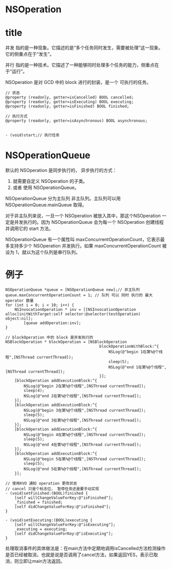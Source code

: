 # NSOperation 

# title
并发 指的是一种现象。它描述的是“多个任务同时发生，需要被处理”这一现象。它的侧重点在于“发生”。

并行 指的是一种技术。它描述了一种能够同时处理多个任务的能力，侧重点在于“运行”。

NSOperation 是对 GCD 中的 block 进行的封装，是一个 可执行的任务。

```objc
// 状态
@property (readonly, getter=isCancelled) BOOL cancelled;
@property (readonly, getter=isExecuting) BOOL executing;
@property (readonly, getter=isFinished) BOOL finished;

// 执行方式
@property (readonly, getter=isAsynchronous) BOOL asynchronous;


- (void)start;// 执行任务
```

# NSOperationQueue

默认的 NSOperation 是同步执行的，
异步执行的方式：
1. 就需要自定义 NSOperation 的子类。
2. 或者 使用 NSOperationQueue。

NSOperationQueue 分为主队列 非主队列。主队列可以用 NSOperationQueue.mainQueue 取得。

对于非主队列来说，一旦一个 NSOperation 被放入其中，那这个NSOperation 一定是并发执行的。因为 NSOperationQueue 会为每一个 NSOperation 创建线程并调用它的 start 方法。

NSOperationQueue 有一个属性叫 maxConcurrentOperationCount，它表示最多支持多少个 NSOperation 并发执行。如果 maxConcurrentOperationCount 被设为 1，就以为这个队列是串行队列。



# 例子

```objc
NSOperationQueue *queue = [NSOperationQueue new];// 非主队列
queue.maxConcurrentOperationCount = 1; // 队列 可以 同时 执行的 最大 operator 数量
for (int i = 0; i < 10; i++) {
    NSInvocationOperation * inv = [[NSInvocationOperation alloc]initWithTarget:self selector:@selector(testOperation) object:nil];
        [queue addOperation:inv];
}
```

```objc
// blockOperation 中的 block 是并发执行的
NSBlockOperation * blockOperation = [NSBlockOperation
                                         blockOperationWithBlock:^{
                                             NSLog(@"begin 1在第%@个线程",[NSThread currentThread]);
                                             sleep(5);
                                             NSLog(@"end 1在第%@个线程",[NSThread currentThread]);
                                         }];
    [blockOperation addExecutionBlock:^{
        NSLog(@"begin 2在第%@个线程",[NSThread currentThread]);
        sleep(4);
        NSLog(@"end 2在第%@个线程",[NSThread currentThread]);
    }];
    [blockOperation addExecutionBlock:^{
        NSLog(@"begin 3在第%@个线程",[NSThread currentThread]);
        sleep(5);
        NSLog(@"end 3在第%@个线程",[NSThread currentThread]);
    }];
    [blockOperation addExecutionBlock:^{
        NSLog(@"begin 4在第%@个线程",[NSThread currentThread]);
        sleep(5);
        NSLog(@"end 4在第%@个线程",[NSThread currentThread]);
    }];
    [blockOperation addExecutionBlock:^{
        NSLog(@"begin 5在第%@个线程",[NSThread currentThread]);
        sleep(5);
        NSLog(@"end 5在第%@个线程",[NSThread currentThread]);
    }];

```

```objc
// 使用KVO 通知 operation 更改状态
// cancel 只是个标志位， 暂停任务还是要手动实现
- (void)setFinished:(BOOL)finished {
    [self willChangeValueForKey:@"isFinished"];
    _finished = finished;
    [self didChangeValueForKey:@"isFinished"];
}

- (void)setExecuting:(BOOL)executing {
    [self willChangeValueForKey:@"isExecuting"];
    _executing = executing;
    [self didChangeValueForKey:@"isExecuting"];
}

```

处理取消事件的具体做法是：在main方法中定期地调用isCancelled方法检测操作是否已经被取消，也就是说是否调用了cancel方法，如果返回YES，表示已取消，则立即让main方法返回。

